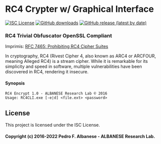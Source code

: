 # RC4 Crypter w/ Graphical Interface
[![ISC License](http://img.shields.io/badge/license-ISC-blue.svg)](https://github.com/pedroalbanese/rc4/blob/master/LICENSE.md) 
[![GitHub downloads](https://img.shields.io/github/downloads/pedroalbanese/rc4/total.svg?logo=github&logoColor=white)](https://github.com/pedroalbanese/rc4/releases)
[![GitHub release (latest by date)](https://img.shields.io/github/v/release/pedroalbanese/rc4)](https://github.com/pedroalbanese/rc4/releases)

### RC4 Trivial Obfuscator OpenSSL Compliant
Imprimis: [RFC 7465: Prohibiting RC4 Cipher Suites](https://www.rfc-editor.org/rfc/rfc7465)

In cryptography, RC4 (Rivest Cipher 4, also known as ARC4 or ARCFOUR, meaning Alleged RC4) is a stream cipher. While it is remarkable for its simplicity and speed in software, multiple vulnerabilities have been discovered in RC4, rendering it insecure.

#### Synopsis  
```batch
RC4 Encrypt 1.0 - ALBANESE Research Lab © 2016
Usage: RC4CLI.exe [-e|d] <file.ext> <password>
```

## License

This project is licensed under the ISC License.

#### Copyright (c) 2016-2022 Pedro F. Albanese - ALBANESE Research Lab.
